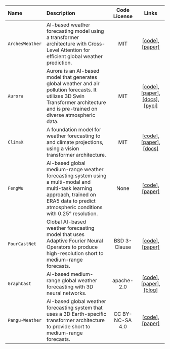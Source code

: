 | Name | Description | Code License | Links |
| :--- | :--- | :---: | :---: |
|`ArchesWeather`|AI-based weather forecasting model using a transformer architecture with Cross-Level Attention for efficient global weather prediction.|MIT|[[code]](https://github.com/gcouairon/ArchesWeather), [[paper]](https://arxiv.org/abs/2405.14527)|
|`Aurora`|Aurora is an AI-based model that generates global weather and air pollution forecasts. It utilizes 3D Swin Transformer architecture and is pre-trained on diverse atmospheric data.|MIT|[[code]](https://github.com/microsoft/aurora), [[paper]](https://arxiv.org/abs/2405.13063), [[docs]](https://microsoft.github.io/aurora/intro.html), [[pypi]](https://pypi.org/project/microsoft-aurora/)|
|`ClimaX`|A foundation model for weather forecasting to and climate projections, using a vision transformer architecture.|MIT|[[code]](https://github.com/microsoft/ClimaX), [[paper]](https://arxiv.org/abs/2301.10343), [[docs]](https://microsoft.github.io/climax/intro.html)|
|`FengWu`|AI-based global medium-range weather forecasting system using a multi-modal and multi-task learning approach, trained on ERA5 data to predict atmospheric conditions with 0.25° resolution.|None|[[code]](https://github.com/OpenEarthLab/FengWu), [[paper]](https://arxiv.org/abs/2304.02948)|
|`FourCastNet`|Global AI-based weather forecasting model that uses Adaptive Fourier Neural Operators to produce high-resolution short to medium-range forecasts.|BSD 3-Clause|[[code]](https://github.com/NVlabs/FourCastNet), [[paper]](https://arxiv.org/abs/2202.11214)|
|`GraphCast`|AI-based medium-range global weather forecasting with 3D neural networks.|apache-2.0|[[code]](https://github.com/deepmind/graphcast), [[paper]](https://arxiv.org/abs/2212.12794), [[blog]](https://deepmind.google/discover/blog/graphcast-ai-model-for-faster-and-more-accurate-global-weather-forecasting/)|
|`Pangu-Weather`|AI-based global weather forecasting system that uses a 3D Earth-specific transformer architecture to provide short to medium-range forecasts.|CC BY-NC-SA 4.0|[[code]](https://github.com/tpys/FuXi), [[paper]](https://arxiv.org/abs/2211.02556)|